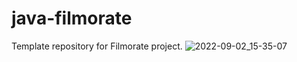 # java-filmorate
Template repository for Filmorate project.
![2022-09-02_15-35-07](https://github.com/KateSpace/java-filmorate/blob/add-database/filmorate.png)
